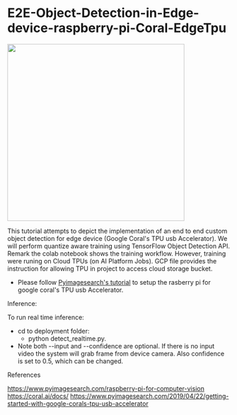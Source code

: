 # E2E-Object-Detection-in-Edge-device-raspberry-pi-Coral-EdgeTpu
<img src="/result.gif" width="400" height="400"/>

This tutorial attempts to depict the implementation of  an end to end custom object detection for edge device (Google Coral's TPU usb Accelerator). We will perform quantize aware training using TensorFlow Object Detection API. Remark the colab notebook shows the training workflow. However,  training were runing on Cloud TPUs (on AI Platform Jobs). GCP file provides the instruction for allowing TPU in project to access cloud storage bucket.

- Please follow  [Pyimagesearch's tutorial](https://www.pyimagesearch.com/2019/04/22/getting-started-with-google-corals-tpu-usb-accelerator) to setup the rasberry pi for google coral's TPU usb Accelerator.

Inference:

To run real time inference: 
  - cd to deployment folder:
    - python detect_realtime.py. 
  - Note both --input and  --confidence are optional.  If there is no input video the system will grab frame from device camera. Also confidence is set to 0.5, which can be changed.

References

https://www.pyimagesearch.com/raspberry-pi-for-computer-vision
https://coral.ai/docs/
https://www.pyimagesearch.com/2019/04/22/getting-started-with-google-corals-tpu-usb-accelerator
